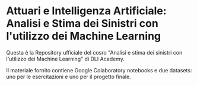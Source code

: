 # Attuari e Intelligenza Artificiale: Analisi e Stima dei Sinistri con l'utilizzo dei Machine Learning

Questa è la Repository ufficiale del cosro "Analisi e stima dei sinistri con l'utilizzo dei Machine Learning" di DLI Academy.

Il materiale fornito contiene Google Colaboratory notebooks e due datasets: uno per le esercitazioni e uno per il progetto finale.


<a href="https://linkedin.com/in/claudiods/" class="social-icon si-rounded si-small si-linkedin">
  <i class="icon-linkedin"></i>
</a>
